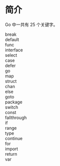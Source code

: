 # 简介

Go 中一共有 25 个关键字。

<div class="flex flex-wrap gap-4">
    <div class="brick w-24 px-2">break</div>
    <div class="brick w-24">default</div>
    <div class="brick w-24">func</div>
    <div class="brick w-24">interface</div>
    <div class="brick w-24">select</div>
    <div class="brick w-24">case</div>
    <div class="brick w-24">defer</div>
    <div class="brick w-24">go</div>
    <div class="brick w-24">map</div>
    <div class="brick w-24">struct</div>
    <div class="brick w-24">chan</div>
    <div class="brick w-24">else</div>
    <div class="brick w-24">goto</div>
    <div class="brick w-24">package</div>
    <div class="brick w-24">switch</div>
    <div class="brick w-24">const</div>
    <div class="brick w-24">fallthrough</div>
    <div class="brick w-24">if</div>
    <div class="brick w-24">range</div>
    <div class="brick w-24">type</div>
    <div class="brick w-24">continue</div>
    <div class="brick w-24">for</div>
    <div class="brick w-24">import</div>
    <div class="brick w-24">return</div>
    <div class="brick w-24">var</div>
</div>
